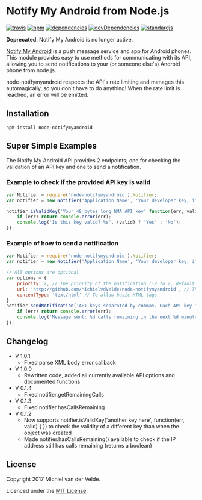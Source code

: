 
# Notify My Android from Node.js
[![travis][travis-image]][travis-url]
[![npm][npm-image]][npm-url]
[![dependencies][dependencies-image]][dependencies-url]
[![devDependencies][devDependencies-image]][devDependencies-url]
[![standardjs][standardjs-image]][standardjs-url]

**Deprecated**. Notify My Android is no longer active.

[travis-image]: https://img.shields.io/travis/MichielvdVelde/node-notifymyandroid/master.svg
[travis-url]: https://travis-ci.org/MichielvdVelde/node-notifymyandroid
[npm-image]: https://img.shields.io/npm/v/node-notifymyandroid.svg
[npm-url]: https://npmjs.org/package/node-notifymyandroid
[dependencies-image]: https://david-dm.org/MichielvdVelde/node-notifymyandroid/status.svg
[dependencies-url]: https://david-dm.org/MichielvdVelde/node-notifymyandroid
[devDependencies-image]: https://david-dm.org/MichielvdVelde/node-notifymyandroid/dev-status.svg
[devDependencies-url]: https://david-dm.org/MichielvdVelde/node-notifymyandroid?type=dev
[standardjs-image]: https://img.shields.io/badge/code_style-standard-brightgreen.svg
[standardjs-url]: http://standardjs.com/

[Notify My Android](http://notifymyandroid.com) is a push message service and app for Android phones. This module provides easy to use methods for communicating with its API, allowing you to send notifications to your (or someone else's) Android phone from node.js.

node-notifymyandroid respects the API's rate limiting and manages this automagically, so you don't have to do anything! When the rate limit is reached, an error will be emitted.

## Installation

	npm install node-notifymyandroid
	
## Super Simple Examples

The Notify My Android API provides 2 endpoints; one for checking the validation of an API key and one to send a notification.

### Example to check if the provided API key is valid

```js
var Notifier = require('node-notifymyandroid').Notifier;
var notifier = new Notifier('Application Name', 'Your developer key, if you have one. This is optional.');

notifier.isValidKey('Your 48 bytes long NMA API key' function(err, valid) {
	if (err) return console.error(err);
	console.log('Is this key valid? %s', (valid) ? 'Yes' : 'No');
});
```

### Example of how to send a notification

```js
var Notifier = require('node-notifymyandroid').Notifier;
var notifier = new Notifier('Application Name', 'Your developer key, if you have one. This is optional.');

// All options are optional
var options = {
	priority: 2, // The priority of the notification (-2 to 2, default is 0)
	url: 'http://github.com/MichielvdVelde/node-notifymyandroid', // The URL to include
	contentType: 'text/html' // To allow basic HTML tags
}
notifier.sendNotification('API keys separated by commas. Each API key is a 48 bytes hexadecimal string.', 'The event that is being notified.', 'The notification text.', options, function (err) {
	if (err) return console.error(err);
	console.log('Message sent: %d calls remaining in the next %d minutes', notifier.getRemainingCalls(), notifier.getRemainingTime());
});
```

## Changelog

* V 1.0.1
  * Fixed parse XML body error callback
* V 1.0.0
  * Rewritten code, added all currently available API options and documented functions
* V 0.1.4
  * Fixed notifier.getRemainingCalls
* V 0.1.3
  * Fixed notifier.hasCallsRemaining
* V 0.1.2
  * Now supports notifier.isValidKey('another key here', function(err, valid) { }) to check the validity of a different key than when the object was created
  * Made notifier.hasCallsRemaining() available to check if the IP address still has calls remaining (returns a boolean)

## License

Copyright 2017 Michiel van der Velde.

Licenced under the [MIT License](https://github.com/MichielvdVelde/node-notifymyandroid/blob/master/LICENSE).
